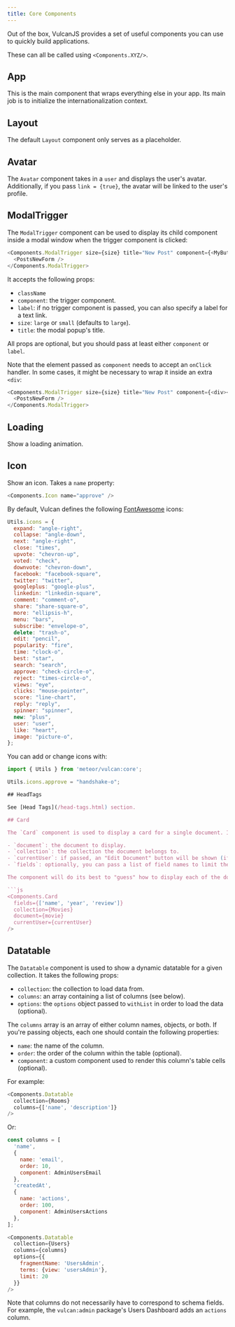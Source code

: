 ```yaml
---
title: Core Components
---
```


Out of the box, VulcanJS provides a set of useful components you can use to quickly build applications. 

These can all be called using `<Components.XYZ/>`.

## App

This is the main component that wraps everything else in your app. Its main job is to initialize the internationalization context.

## Layout

The default `Layout` component only serves as a placeholder.

## Avatar

The `Avatar` component takes in a `user` and displays the user's avatar. Additionally, if you pass `link = {true}`, the avatar will be linked to the user's profile.

## ModalTrigger

The `ModalTrigger` component can be used to display its child component inside a modal window when the trigger component is clicked:

```js
<Components.ModalTrigger size={size} title="New Post" component={<MyButton/>}>
  <PostsNewForm />
</Components.ModalTrigger>
```

It accepts the following props:

- `className`
- `component`: the trigger component.
- `label`: if no trigger component is passed, you can also specify a label for a text link. 
- `size`: `large` or `small` (defaults to `large`). 
- `title`: the modal popup's title.

All props are optional, but you should pass at least either `component` or `label`. 

Note that the element passed as `component` needs to accept an `onClick` handler. In some cases, it might be necessary to wrap it inside an extra `<div`:

```js
<Components.ModalTrigger size={size} title="New Post" component={<div><MyButton/></div>}>
  <PostsNewForm />
</Components.ModalTrigger>
```

## Loading

Show a loading animation.

## Icon

Show an icon. Takes a `name` property:

```js
<Components.Icon name="approve" />
```

By default, Vulcan defines the following [FontAwesome](http://fontawesome.io/icons/) icons:

```js
Utils.icons = {
  expand: "angle-right",
  collapse: "angle-down",
  next: "angle-right",
  close: "times",
  upvote: "chevron-up",
  voted: "check",
  downvote: "chevron-down",
  facebook: "facebook-square",
  twitter: "twitter",
  googleplus: "google-plus",
  linkedin: "linkedin-square",
  comment: "comment-o",
  share: "share-square-o",
  more: "ellipsis-h",
  menu: "bars",
  subscribe: "envelope-o",
  delete: "trash-o",
  edit: "pencil",
  popularity: "fire",
  time: "clock-o",
  best: "star",
  search: "search",
  approve: "check-circle-o",
  reject: "times-circle-o",
  views: "eye",
  clicks: "mouse-pointer", 
  score: "line-chart",
  reply: "reply",
  spinner: "spinner",
  new: "plus",
  user: "user",
  like: "heart",
  image: "picture-o",
};
```

You can add or change icons with:

```js
import { Utils } from 'meteor/vulcan:core';

Utils.icons.approve = "handshake-o";

## HeadTags

See [Head Tags](/head-tags.html) section.

## Card

The `Card` component is used to display a card for a single document. It takes the following props:

- `document`: the document to display.
- `collection`: the collection the document belongs to.
- `currentUser`: if passed, an "Edit Document" button will be shown (if the user has edit permissions on the document).
- `fields`: optionally, you can pass a list of field names to limit the fields shown in the card. 

The component will do its best to "guess" how to display each of the document's properties based on their type and the collection schema:

```js
<Components.Card 
  fields={['name', 'year', 'review']} 
  collection={Movies}
  document={movie}
  currentUser={currentUser}
/>
```

## Datatable

The `Datatable` component is used to show a dynamic datatable for a given collection. It takes the following props:

- `collection`: the collection to load data from.
- `columns`: an array containing a list of columns (see below).
- `options`: the `options` object passed to `withList` in order to load the data (optional).

The `columns` array is an array of either column names, objects, or both. If you're passing objects, each one should contain the following properties:

- `name`: the name of the column.
- `order`: the order of the column within the table (optional).
- `component`: a custom component used to render this column's table cells (optional).

For example:

```js
<Components.Datatable 
  collection={Rooms} 
  columns={['name', 'description']} 
/>
```

Or:

```js
const columns = [
  'name',
  {
    name: 'email',
    order: 10,
    component: AdminUsersEmail
  },
  'createdAt',
  {
    name: 'actions',
    order: 100,
    component: AdminUsersActions
  },
];

<Components.Datatable 
  collection={Users} 
  columns={columns} 
  options={{
    fragmentName: 'UsersAdmin',
    terms: {view: 'usersAdmin'},
    limit: 20
  }}
/>
```

Note that columns do not necessarily have to correspond to schema fields. For example, the `vulcan:admin` package's Users Dashboard adds an `actions` column.
